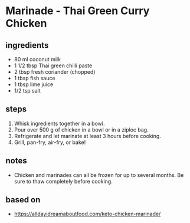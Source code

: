 # Marinade - Thai Green Curry Chicken

## ingredients

- 80 ml coconut milk
- 1 1/2 tbsp Thai green chilli paste
- 2 tbsp fresh coriander (chopped)
- 1 tbsp fish sauce
- 1 tbsp lime juice
- 1/2 tsp salt

## steps

1. Whisk ingredients together in a bowl.
2. Pour over  500 g of chicken in a bowl or in a ziploc bag.
3. Refrigerate and let marinate at least 3 hours before cooking.
4. Grill, pan-fry, air-fry, or bake!

## notes

- Chicken and marinades can all be frozen for up to several months. Be sure to thaw completely before cooking.

## based on

- https://alldayidreamaboutfood.com/keto-chicken-marinade/
